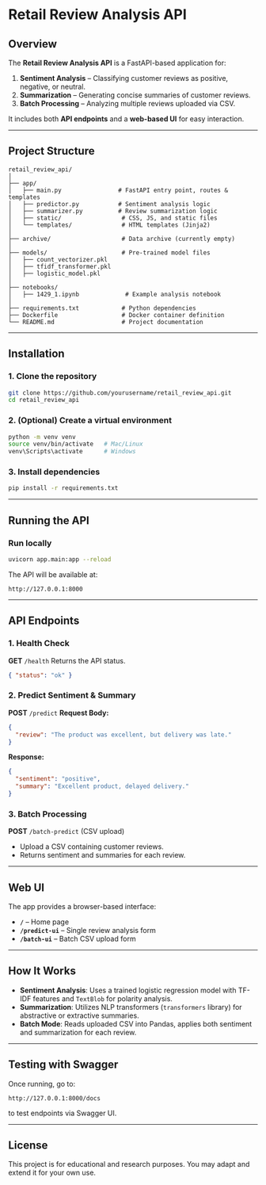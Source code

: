 # Retail Review Analysis API

## Overview

The **Retail Review Analysis API** is a FastAPI-based application for:

1. **Sentiment Analysis** – Classifying customer reviews as positive, negative, or neutral.
2. **Summarization** – Generating concise summaries of customer reviews.
3. **Batch Processing** – Analyzing multiple reviews uploaded via CSV.

It includes both **API endpoints** and a **web-based UI** for easy interaction.

---

## Project Structure

```
retail_review_api/
│
├── app/
│   ├── main.py                # FastAPI entry point, routes & templates
│   ├── predictor.py           # Sentiment analysis logic
│   ├── summarizer.py          # Review summarization logic
│   ├── static/                 # CSS, JS, and static files
│   └── templates/              # HTML templates (Jinja2)
│
├── archive/                    # Data archive (currently empty)
│
├── models/                     # Pre-trained model files
│   ├── count_vectorizer.pkl
│   ├── tfidf_transformer.pkl
│   ├── logistic_model.pkl
│
├── notebooks/
│   ├── 1429_1.ipynb             # Example analysis notebook
│
├── requirements.txt            # Python dependencies
├── Dockerfile                  # Docker container definition
└── README.md                   # Project documentation
```

---

## Installation

### 1. Clone the repository

```bash
git clone https://github.com/yourusername/retail_review_api.git
cd retail_review_api
```

### 2. (Optional) Create a virtual environment

```bash
python -m venv venv
source venv/bin/activate   # Mac/Linux
venv\Scripts\activate      # Windows
```

### 3. Install dependencies

```bash
pip install -r requirements.txt
```

---

## Running the API

### **Run locally**

```bash
uvicorn app.main:app --reload
```

The API will be available at:

```
http://127.0.0.1:8000
```

---

## API Endpoints

### **1. Health Check**

**GET** `/health`
Returns the API status.

```json
{ "status": "ok" }
```

### **2. Predict Sentiment & Summary**

**POST** `/predict`
**Request Body:**

```json
{
  "review": "The product was excellent, but delivery was late."
}
```

**Response:**

```json
{
  "sentiment": "positive",
  "summary": "Excellent product, delayed delivery."
}
```

### **3. Batch Processing**

**POST** `/batch-predict` (CSV upload)

* Upload a CSV containing customer reviews.
* Returns sentiment and summaries for each review.

---

## Web UI

The app provides a browser-based interface:

* **`/`** – Home page
* **`/predict-ui`** – Single review analysis form
* **`/batch-ui`** – Batch CSV upload form

---

## How It Works

* **Sentiment Analysis**: Uses a trained logistic regression model with TF-IDF features and `TextBlob` for polarity analysis.
* **Summarization**: Utilizes NLP transformers (`transformers` library) for abstractive or extractive summaries.
* **Batch Mode**: Reads uploaded CSV into Pandas, applies both sentiment and summarization for each review.

---

## Testing with Swagger

Once running, go to:

```
http://127.0.0.1:8000/docs
```

to test endpoints via Swagger UI.

---

## License

This project is for educational and research purposes. You may adapt and extend it for your own use.
